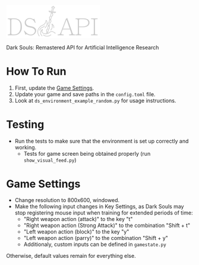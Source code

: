 <img src="grey_dsapi_logo.png" width=50%>

Dark Souls: Remastered API for Artificial Intelligence Research

# How To Run
1. First, update the [Game Settings](#game-settings).
2. Update your game and save paths in the `config.toml` file.
3. Look at `ds_environment_example_random.py` for usage instructions.
# Testing
- Run the tests to make sure that the environment is set up correctly and working.
  - Tests for game screen being obtained properly (run `show_visual_feed.py`)


# Game Settings
- Change resolution to 800x600, windowed.
- Make the following input changes in Key Settings, as Dark Souls may stop registering mouse input when training for extended periods of time:
  - "Right weapon action (attack)" to the key "t"
  - "Right weapon action (Strong Attack)" to the combination "Shift + t"
  - "Left weapon action (block)" to the key "y"
  - "Left weapon action (parry)" to the combination "Shift + y"
  - Additionaly, custom inputs can be defined in `gamestate.py`

Otherwise, default values remain for everything else.
